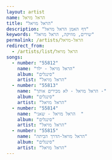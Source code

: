 ```yaml
---
layout: artist
name: הראל מויאל
title: "הראל מויאל"
description: "דף האמן הראל מויאל"
keywords: "שירים, מוזיקה, הראל מויאל"
permalink: /artists/הראל-מויאל
redirect_from:
  - /artists/list/הראל מויאל
songs:
  - number: "55812"
    name: "הראל מויאל - ילד"
    album: "סינגלים"
    artist: "הראל מויאל"
  - number: "55813"
    name: "הראל מויאל - לא מכירים אותך -"
    album: "סינגלים"
    artist: "הראל מויאל"
  - number: "55814"
    name: "הראל מויאל - שאני  "
    album: "סינגלים"
    artist: "הראל מויאל"
  - number: "55815"
    name: "הראל מויאל-הדרך הביתה"
    album: "סינגלים"
    artist: "הראל מויאל"
---
```

